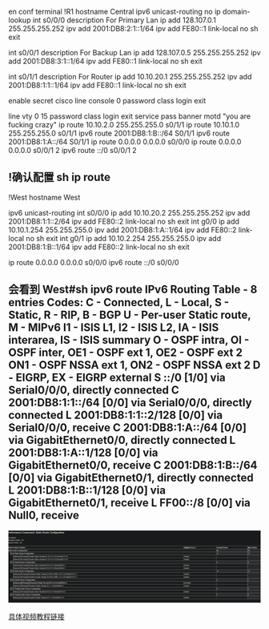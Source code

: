 en
conf terminal
!R1
hostname Central
ipv6 unicast-routing 
no ip domain-lookup 
int s0/0/0
description For Primary Lan
ip add 128.107.0.1 255.255.255.252
ipv add 2001:DB8:2:1::1/64
ipv add FE80::1 link-local
no sh
exit

int s0/0/1
description For Backup Lan
ip add 128.107.0.5 255.255.255.252
ipv add 2001:DB8:3:1::1/64
ipv add FE80::1 link-local
no sh
exit

int s0/1/1
description For Router
ip add 10.10.20.1 255.255.255.252
ipv add 2001:DB8:1:1::1/64
ipv add FE80::1 link-local
no sh
exit


enable secret cisco
line console 0
password class
login
exit

line vty 0 15
password class
login
exit
service pass
banner motd "you are fucking crazy"
ip route 10.10.2.0 255.255.255.0 s0/1/1
ip route 10.10.1.0 255.255.255.0 s0/1/1
ipv6 route 2001:DB8:1:B::/64 S0/1/1
ipv6 route 2001:DB8:1:A::/64 S0/1/1
ip route 0.0.0.0 0.0.0.0 s0/0/0
ip route 0.0.0.0 0.0.0.0 s0/0/1 2
ipv6 route ::/0 s0/0/1 2

!确认配置
sh ip route
------------------------------------------------------------
!West
hostname West


ipv6 unicast-routing
int s0/0/0
ip add 10.10.20.2 255.255.255.252
ipv add 2001:DB8:1:1::2/64
ipv add FE80::2 link-local
no sh
exit
int g0/0
ip add 10.10.1.254 255.255.255.0
ipv add 2001:DB8:1:A::1/64
ipv add FE80::2 link-local
no sh
exit
int g0/1
ip add 10.10.2.254 255.255.255.0
ipv add 2001:DB8:1:B::1/64
ipv add FE80::2 link-local
no sh
exit

ip route 0.0.0.0 0.0.0.0 s0/0/0
ipv6 route ::/0 s0/0/0

会看到
West#sh ipv6 route 
IPv6 Routing Table - 8 entries
Codes: C - Connected, L - Local, S - Static, R - RIP, B - BGP
       U - Per-user Static route, M - MIPv6
       I1 - ISIS L1, I2 - ISIS L2, IA - ISIS interarea, IS - ISIS summary
       O - OSPF intra, OI - OSPF inter, OE1 - OSPF ext 1, OE2 - OSPF ext 2
       ON1 - OSPF NSSA ext 1, ON2 - OSPF NSSA ext 2
       D - EIGRP, EX - EIGRP external
S   ::/0 [1/0]
     via Serial0/0/0, directly connected
C   2001:DB8:1:1::/64 [0/0]
     via Serial0/0/0, directly connected
L   2001:DB8:1:1::2/128 [0/0]
     via Serial0/0/0, receive
C   2001:DB8:1:A::/64 [0/0]
     via GigabitEthernet0/0, directly connected
L   2001:DB8:1:A::1/128 [0/0]
     via GigabitEthernet0/0, receive
C   2001:DB8:1:B::/64 [0/0]
     via GigabitEthernet0/1, directly connected
L   2001:DB8:1:B::1/128 [0/0]
     via GigabitEthernet0/1, receive
L   FF00::/8 [0/0]
     via Null0, receive
-------------------------------------------------------------------

![1574498707719](RSE_C2_PT%20-%20%E5%89%AF%E6%9C%AC.assets/1574498707719.png)



[具体视频教程链接](https://www.youtube.com/watch?v=fmvC_LPpJTA)

